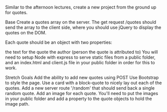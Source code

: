 Similar to the afternoon lectures, create a new project from the ground up for quotes.

Base
Create a quotes array on the server. The get request /quotes should send the array to the client side, where you should use jQuery to display the quotes on the DOM.

Each quote should be an object with two properties:

the text for the quote
the author (person the quote is attributed to)
You will need to setup Node with express to serve static files from a public folder, and an index.html and client.js file in your public folder in order for this to work.

Stretch Goals
Add the ability to add new quotes using POST
Use Bootstrap to style the page. Use a card with a block-quote to nicely lay out each of the quotes.
Add a new server route '/random' that should send back a single random quote.
Add an image for each quote. You'll need to put the images in your public folder and add a property to the quote objects to hold the image path.